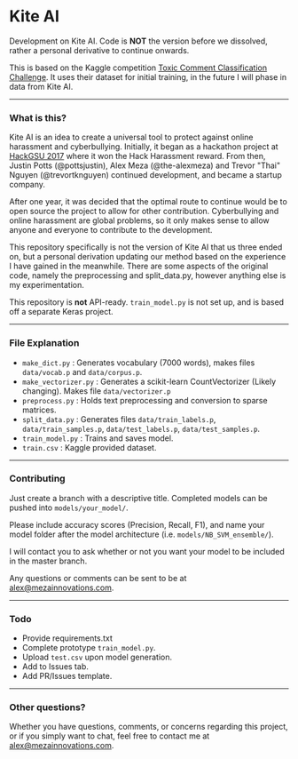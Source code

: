 # Kite AI
Development on Kite AI. Code is **NOT** the version before we dissolved,
rather a personal derivative to continue onwards.

This is based on the Kaggle competition [Toxic Comment Classification Challenge](https://www.kaggle.com/c/jigsaw-toxic-comment-classification-challenge).
It uses their dataset for initial training, in the future I will phase in data from Kite AI.

---

### What is this?

Kite AI is an idea to create a universal tool to protect against online harassment
and cyberbullying. Initially, it began as a hackathon project at [HackGSU 2017](http://hackgsu.com)
where it won the Hack Harassment reward. From then, Justin Potts (@pottsjustin), Alex Meza (@the-alexmeza)
and Trevor "Thai" Nguyen (@trevortknguyen) continued development, and became a startup company.

After one year, it was decided that the optimal route to continue would be to open source the project
to allow for other contribution. Cyberbullying and online harassment are global problems, so it
only makes sense to allow anyone and everyone to contribute to the development.

This repository specifically is not the version of Kite AI that us three ended on, but a
personal derivation updating our method based on the experience I have gained in the meanwhile.
There are some aspects of the original code, namely the preprocessing and split_data.py, however anything else
is my experimentation.

This repository is **not** API-ready. `train_model.py` is not set up, and is based off a separate Keras project.

---

### File Explanation

- `make_dict.py` : Generates vocabulary (7000 words), makes files `data/vocab.p` and `data/corpus.p`.
- `make_vectorizer.py` : Generates a scikit-learn CountVectorizer (Likely changing). Makes file `data/vectorizer.p`
- `preprocess.py` : Holds text preprocessing and conversion to sparse matrices.
- `split_data.py` : Generates files `data/train_labels.p`, `data/train_samples.p`, `data/test_labels.p`, `data/test_samples.p`.
- `train_model.py` : Trains and saves model.
- `train.csv` : Kaggle provided dataset.

---

### Contributing

Just create a branch with a descriptive title. Completed models can be pushed into `models/your_model/`.

Please include accuracy scores (Precision, Recall, F1), and name your model folder after the model architecture (i.e. `models/NB_SVM_ensemble/`).

I will contact you to ask whether or not you want your model to be included in the master branch.

Any questions or comments can be sent to be at alex@mezainnovations.com.

---
### Todo

- Provide requirements.txt
- Complete prototype `train_model.py`.
- Upload `test.csv` upon model generation.
- Add to Issues tab.
- Add PR/Issues template.

---

### Other questions?

Whether you have questions, comments, or concerns regarding this project, or if you simply want to chat,
feel free to contact me at alex@mezainnovations.com.
